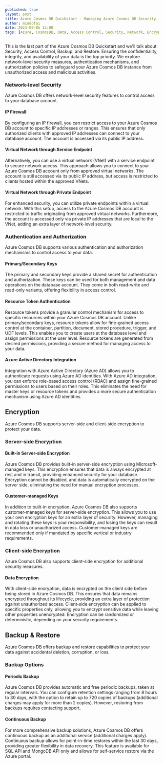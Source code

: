 ```yaml
---
published: true
layout: post
title: Azure Cosmos DB Quickstart - Managing Azure Cosmos DB Security, Access Control, Backup, and Restore
author: mindofai
date: 2023-09-05 12:00
tags: [Azure, CosmosDB, Data, Access Control, Security, Network, Encryption, Backup, Restore]
---
```


This is the last part of the Azure Cosmos DB Quickstart and we'll talk about Security, Access Control, Backup, and Restore. Ensuring the confidentiality, integrity, and availability of your data is the top priority. We explore network-level security measures, authentication mechanisms, and authorization policies to safeguard your Azure Cosmos DB instance from unauthorized access and malicious activities.

### Network-level Security

Azure Cosmos DB offers network-level security features to control access to your database account.

#### IP Firewall
By configuring an IP firewall, you can restrict access to your Azure Cosmos DB account to specific IP addresses or ranges. This ensures that only authorized clients with approved IP addresses can connect to your database account. The account is accessed via its public IP address.

#### Virtual Network through Service Endpoint
Alternatively, you can use a virtual network (VNet) with a service endpoint to secure network access. This approach allows you to connect to your Azure Cosmos DB account only from approved virtual networks. The account is still accessed via its public IP address, but access is restricted to clients hosted within the approved VNets.

#### Virtual Network through Private Endpoint
For enhanced security, you can utilize private endpoints within a virtual network. With this setup, access to the Azure Cosmos DB account is restricted to traffic originating from approved virtual networks. Furthermore, the account is accessed only via private IP addresses that are local to the VNet, adding an extra layer of network-level security.

### Authentication and Authorization

Azure Cosmos DB supports various authentication and authorization mechanisms to control access to your data.

#### Primary/Secondary Keys
The primary and secondary keys provide a shared secret for authentication and authorization. These keys can be used for both management and data operations on the database account. They come in both read-write and read-only variants, offering flexibility in access control.

#### Resource Token Authentication
Resource tokens provide a granular control mechanism for access to specific resources within your Azure Cosmos DB account. Unlike primary/secondary keys, resource tokens allow for fine-grained access control at the container, partition, document, stored procedure, trigger, and UDF levels. This enables you to create users at the database level and assign permissions at the user level. Resource tokens are generated from desired permissions, providing a secure method for managing access to your data.

#### Azure Active Directory Integration
Integration with Azure Active Directory (Azure AD) allows you to authenticate requests using Azure AD identities. With Azure AD integration, you can enforce role-based access control (RBAC) and assign fine-grained permissions to users based on their roles. This eliminates the need for master keys or resource tokens and provides a more secure authentication mechanism using Azure AD identities.

## Encryption

Azure Cosmos DB supports server-side and client-side encryption to protect your data.

### Server-side Encryption

#### Built-in Server-side Encryption
Azure Cosmos DB provides built-in server-side encryption using Microsoft-managed keys. This encryption ensures that data is always encrypted at rest and in transit, providing enhanced security for your database. Encryption cannot be disabled, and data is automatically encrypted on the server side, eliminating the need for manual encryption processes.

#### Customer-managed Keys
In addition to built-in encryption, Azure Cosmos DB also supports customer-managed keys for server-side encryption. This allows you to use your own encryption keys for an extra layer of security. However, managing and rotating these keys is your responsibility, and losing the keys can result in data loss or unauthorized access. Customer-managed keys are recommended only if mandated by specific vertical or industry requirements.

### Client-side Encryption

Azure Cosmos DB also supports client-side encryption for additional security measures.

#### Data Encryption
With client-side encryption, data is encrypted on the client side before being stored in Azure Cosmos DB. This ensures that data remains encrypted throughout its lifecycle, providing an extra layer of protection against unauthorized access. Client-side encryption can be applied to specific properties only, allowing you to encrypt sensitive data while leaving other properties unencrypted. Encryption can be randomized or deterministic, depending on your security requirements.

## Backup & Restore

Azure Cosmos DB offers backup and restore capabilities to protect your data against accidental deletion, corruption, or loss.

### Backup Options

#### Periodic Backup
Azure Cosmos DB provides automatic and free periodic backups, taken at regular intervals. You can configure retention settings ranging from 8 hours to 30 days, with the option to retain up to 720 copies of backups (additional charges may apply for more than 2 copies). However, restoring from backups requires contacting support.

#### Continuous Backup
For more comprehensive backup solutions, Azure Cosmos DB offers continuous backup as an additional service (additional charges apply). Continuous backup allows for point-in-time restores within the last 30 days, providing greater flexibility in data recovery. This feature is available for SQL API and MongoDB API only and allows for self-service restore via the Azure portal.
